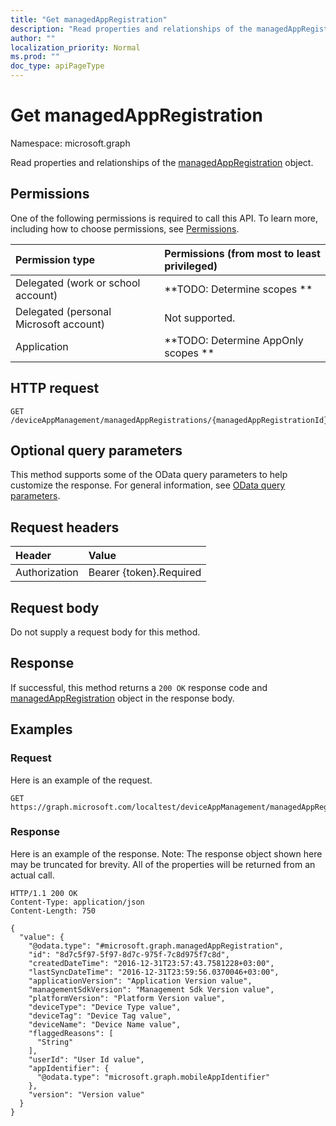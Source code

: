 ```yaml
---
title: "Get managedAppRegistration"
description: "Read properties and relationships of the managedAppRegistration object."
author: ""
localization_priority: Normal
ms.prod: ""
doc_type: apiPageType
---
```


# Get managedAppRegistration

Namespace: microsoft.graph

Read properties and relationships of the [managedAppRegistration](../resources/managedappregistration.md) object.

## Permissions
One of the following permissions is required to call this API. To learn more, including how to choose permissions, see [Permissions](/concepts/permissions-reference.md).

|Permission type|Permissions (from most to least privileged)|
|:---|:---|
|Delegated (work or school account)|**TODO: Determine scopes **|
|Delegated (personal Microsoft account)|Not supported.|
|Application|**TODO: Determine AppOnly scopes **|

## HTTP request
<!-- {
  "blockType": "ignored"
}
-->
``` http
GET /deviceAppManagement/managedAppRegistrations/{managedAppRegistrationId}
```

## Optional query parameters
This method supports some of the OData query parameters to help customize the response. For general information, see [OData query parameters](/graph/query-parameters).

## Request headers
|Header|Value|
|:---|:---|
|Authorization|Bearer {token}.Required|

## Request body
Do not supply a request body for this method.

## Response
If successful, this method returns a `200 OK` response code and [managedAppRegistration](../resources/managedappregistration.md) object in the response body.

## Examples

### Request
Here is an example of the request.
<!-- {
  "blockType": "request",
  "name": "get_managedappregistration"
}
-->
``` http
GET https://graph.microsoft.com/localtest/deviceAppManagement/managedAppRegistrations/{managedAppRegistrationId}
```

### Response
Here is an example of the response. Note: The response object shown here may be truncated for brevity. All of the properties will be returned from an actual call.
<!-- {
  "blockType": "response",
  "truncated": true,
  "@odata.type": "microsoft.graph.managedAppRegistration"
}
-->
``` http
HTTP/1.1 200 OK
Content-Type: application/json
Content-Length: 750

{
  "value": {
    "@odata.type": "#microsoft.graph.managedAppRegistration",
    "id": "8d7c5f97-5f97-8d7c-975f-7c8d975f7c8d",
    "createdDateTime": "2016-12-31T23:57:43.7581228+03:00",
    "lastSyncDateTime": "2016-12-31T23:59:56.0370046+03:00",
    "applicationVersion": "Application Version value",
    "managementSdkVersion": "Management Sdk Version value",
    "platformVersion": "Platform Version value",
    "deviceType": "Device Type value",
    "deviceTag": "Device Tag value",
    "deviceName": "Device Name value",
    "flaggedReasons": [
      "String"
    ],
    "userId": "User Id value",
    "appIdentifier": {
      "@odata.type": "microsoft.graph.mobileAppIdentifier"
    },
    "version": "Version value"
  }
}
```

